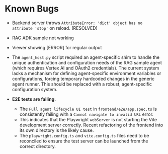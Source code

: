 # Known Bugs

- Backend server throws `AttributeError: 'dict' object has no attribute 'stop'` on reload. (RESOLVED)
- RAG ADK sample not working
- Viewer showing [ERROR] for regular output
- The `agent_host.py` script required an agent-specific shim to handle the unique authentication and configuration needs of the RAG sample agent (which requires Vertex AI and OAuth2 credentials). The current system lacks a mechanism for defining agent-specific environment variables or configurations, forcing temporary hardcoded changes in the generic agent runner. This should be replaced with a robust, agent-specific configuration system.

- **E2E tests are failing.**
  - The `Full agent lifecycle UI test` in `frontend/e2e/app.spec.ts` is consistently failing with a `Cannot navigate to invalid URL` error.
  - This indicates that the Playwright `webServer` is not starting the Vite development server correctly. Recent refactoring of the frontend into its own directory is the likely cause.
  - The `playwright.config.ts` and `vite.config.ts` files need to be reconciled to ensure the test server can be launched from the correct directory.
